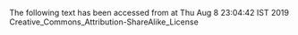 The following text has been accessed from at Thu Aug 8 23:04:42 IST 2019
Creative_Commons_Attribution-ShareAlike_License
